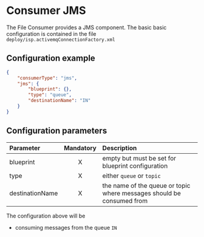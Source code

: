 # Consumer JMS
The File Consumer provides a JMS component. The basic basic configuration is contained in the file `deploy/isp.activemqConnectionFactory.xml`

## Configuration example
````json
{
    "consumerType": "jms",
    "jms": {
        "blueprint": {},
        "type": "queue",
        "destinationName": "IN"
    }
}
````
## Configuration parameters
|Parameter|Mandatory|Description|
|:---|:---:|:---|
|blueprint|X|empty but must be set for blueprint configuration|
|type|X|either `queue` or `topic`|
|destinationName|X|the name of the queue or topic where messages should be consumed from|

The configuration above will be
- consuming messages from the queue `IN`
